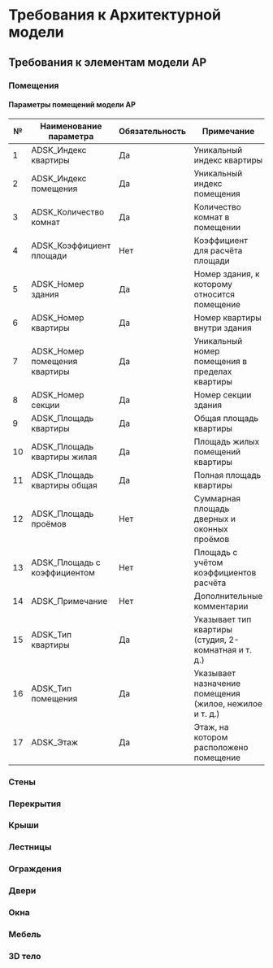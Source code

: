 # Требования к Архитектурной модели

## Требования к элементам модели АР

### Помещения

#### Параметры помещений модели АР

| №  | Наименование параметра         | Обязательность | Примечание                                              |
| -- | ------------------------------ | -------------- | ------------------------------------------------------- |
| 1  | ADSK\_Индекс квартиры          | Да             | Уникальный индекс квартиры                              |
| 2  | ADSK\_Индекс помещения         | Да             | Уникальный индекс помещения                             |
| 3  | ADSK\_Количество комнат        | Да             | Количество комнат в помещении                           |
| 4  | ADSK\_Коэффициент площади      | Нет            | Коэффициент для расчёта площади                         |
| 5  | ADSK\_Номер здания             | Да             | Номер здания, к которому относится помещение            |
| 6  | ADSK\_Номер квартиры           | Да             | Номер квартиры внутри здания                            |
| 7  | ADSK\_Номер помещения квартиры | Да             | Уникальный номер помещения в пределах квартиры          |
| 8  | ADSK\_Номер секции             | Да             | Номер секции здания                                     |
| 9  | ADSK\_Площадь квартиры         | Да             | Общая площадь квартиры                                  |
| 10 | ADSK\_Площадь квартиры жилая   | Да             | Площадь жилых помещений квартиры                        |
| 11 | ADSK\_Площадь квартиры общая   | Да             | Полная площадь квартиры                                 |
| 12 | ADSK\_Площадь проёмов          | Нет            | Суммарная площадь дверных и оконных проёмов             |
| 13 | ADSK\_Площадь с коэффициентом  | Нет            | Площадь с учётом коэффициентов расчёта                  |
| 14 | ADSK\_Примечание               | Нет            | Дополнительные комментарии                              |
| 15 | ADSK\_Тип квартиры             | Да             | Указывает тип квартиры (студия, 2-комнатная и т. д.)    |
| 16 | ADSK\_Тип помещения            | Да             | Указывает назначение помещения (жилое, нежилое и т. д.) |
| 17 | ADSK\_Этаж                     | Да             | Этаж, на котором расположено помещение                  |

### Стены

### Перекрытия

### Крыши

### Лестницы

### Ограждения

### Двери

### Окна

### Мебель

### 3D тело
